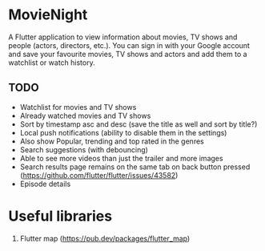 # MovieNight

A Flutter application to view information about movies, TV shows and people (actors, directors, etc.).
You can sign in with your Google account and save your favourite movies, TV shows and actors and add them to a watchlist or watch
history.

## TODO
- Watchlist for movies and TV shows
- Already watched movies and TV shows
- Sort by timestamp asc and desc (save the title as well and sort by title?)
- Local push notifications (ability to disable them in the settings)
- Also show Popular, trending and top rated in the genres
- Search suggestions (with debouncing)
- Able to see more videos than just the trailer and more images
- Search results page remains on the same tab on back button pressed (https://github.com/flutter/flutter/issues/43582)
- Episode details

# Useful libraries
1. Flutter map (https://pub.dev/packages/flutter_map)